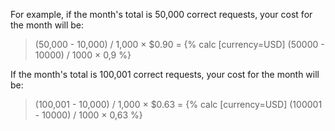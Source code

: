 For example, if the month's total is 50,000 correct requests, your cost for the month will be:

> (50,000 - 10,000) / 1,000 × $0.90 = {% calc [currency=USD] (50000 - 10000) / 1000 × 0,9 %}

If the month's total is 100,001 correct requests, your cost for the month will be:

> (100,001 - 10,000) / 1,000 × $0.63 = {% calc [currency=USD] (100001 - 10000) / 1000 × 0,63 %}
